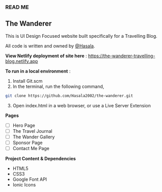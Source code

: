 ### READ ME

## The Wanderer

This is UI Design Focused website built specifically for a Travelling Blog. 

All code is written and owned by [@Hasala](https://github.com/Hasala2002).



**View Netlify deployment of site here** : https://the-wanderer-travelling-blog.netlify.app

**To run in a local environment** :

1. Install Git.scm
2. In the terminal, run the following command,

```bash
git clone https://github.com/Hasala2002/the-wanderer.git
```

3. Open index.html in a web browser, or use a Live Server Extension


**Pages**

- [ ] Hero Page
- [ ] The Travel Journal
- [ ] The Wander Gallery
- [ ] Sponsor Page
- [ ] Contact Me Page

**Project Content & Dependencies**

- HTML5
- CSS3
- Google Font API
- Ionic Icons